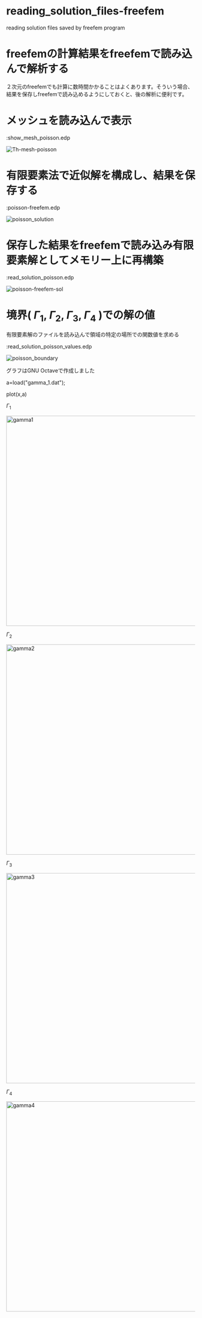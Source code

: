 # reading_solution_files-freefem
reading solution files saved by freefem program

# freefemの計算結果をfreefemで読み込んで解析する

２次元のfreefemでも計算に数時間かかることはよくあります。そういう場合、結果を保存しfreefemで読み込めるようにしておくと、後の解析に便利です。

# メッシュを読み込んで表示

:show_mesh_poisson.edp

![Th-mesh-poisson](https://user-images.githubusercontent.com/1296728/223427532-685b816f-3f5a-482a-9d38-6b7d7dcebf05.jpg)

# 有限要素法で近似解を構成し、結果を保存する

:poisson-freefem.edp

![poisson_solution](https://user-images.githubusercontent.com/1296728/223429539-c9643dde-75db-4943-8c94-311432a9e292.jpg)

# 保存した結果をfreefemで読み込み有限要素解としてメモリー上に再構築

:read_solution_poisson.edp

![poisson-freefem-sol](https://user-images.githubusercontent.com/1296728/223427786-db076877-f4cc-4d51-87cf-262b2f963f92.jpg)

# 境界( $\Gamma_1$, $\Gamma_2$, $\Gamma_3$, $\Gamma_4$ )での解の値

有限要素解のファイルを読み込んで領域の特定の場所での関数値を求める

:read_solution_poisson_values.edp

![poisson_boundary](https://user-images.githubusercontent.com/1296728/223591537-78575a31-ce9d-40e1-9156-7abd941526ed.png)


グラフはGNU Octaveで作成しました

 a=load("gamma_1.dat");
 
 plot(x,a)

$\Gamma_1$

<img width="560" alt="gamma1" src="https://user-images.githubusercontent.com/1296728/223615078-7ccd03bc-1a6e-442f-8322-7780d6f5bb97.png">

$\Gamma_2$

<img width="560" alt="gamma2" src="https://user-images.githubusercontent.com/1296728/223615403-324839cf-679d-4bba-b15e-b0365ac6656c.png">

$\Gamma_3$

<img width="560" alt="gamma3" src="https://user-images.githubusercontent.com/1296728/223615525-f5af64bb-2e0e-414e-98cc-ded71484f6c2.png">

$\Gamma_4$

<img width="560" alt="gamma4" src="https://user-images.githubusercontent.com/1296728/223615717-b0009813-1629-473c-9a5a-6949e1650b48.png">
